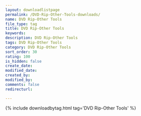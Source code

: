 ```yaml
---
layout: downloadlistpage
permalink: /DVD-Rip-Other-Tools-downloads/
name: DVD Rip-Other Tools
file_type: tag
title: DVD Rip-Other Tools
keywords:
description: DVD Rip-Other Tools
tags: DVD Rip-Other Tools
category: DVD Rip-Other Tools
sort_order: 30
rating: 100
is_hidden: false
create_date:
modified_date:
created_by:
modified_by:
comments: false
redirecturl:

---
```

 {% include downloadbytag.html tag='DVD Rip-Other Tools' %}
